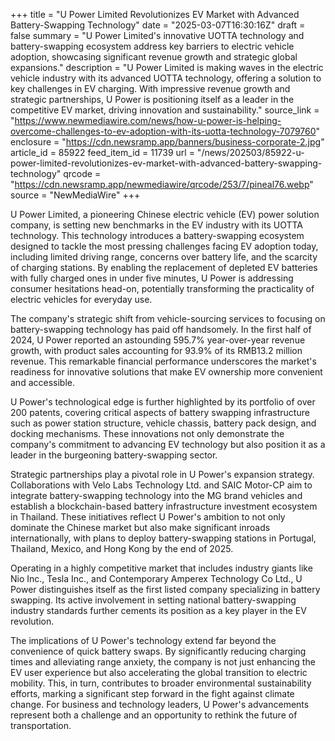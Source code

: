 +++
title = "U Power Limited Revolutionizes EV Market with Advanced Battery-Swapping Technology"
date = "2025-03-07T16:30:16Z"
draft = false
summary = "U Power Limited's innovative UOTTA technology and battery-swapping ecosystem address key barriers to electric vehicle adoption, showcasing significant revenue growth and strategic global expansions."
description = "U Power Limited is making waves in the electric vehicle industry with its advanced UOTTA technology, offering a solution to key challenges in EV charging. With impressive revenue growth and strategic partnerships, U Power is positioning itself as a leader in the competitive EV market, driving innovation and sustainability."
source_link = "https://www.newmediawire.com/news/how-u-power-is-helping-overcome-challenges-to-ev-adoption-with-its-uotta-technology-7079760"
enclosure = "https://cdn.newsramp.app/banners/business-corporate-2.jpg"
article_id = 85922
feed_item_id = 11739
url = "/news/202503/85922-u-power-limited-revolutionizes-ev-market-with-advanced-battery-swapping-technology"
qrcode = "https://cdn.newsramp.app/newmediawire/qrcode/253/7/pineal76.webp"
source = "NewMediaWire"
+++

<p>U Power Limited, a pioneering Chinese electric vehicle (EV) power solution company, is setting new benchmarks in the EV industry with its UOTTA technology. This technology introduces a battery-swapping ecosystem designed to tackle the most pressing challenges facing EV adoption today, including limited driving range, concerns over battery life, and the scarcity of charging stations. By enabling the replacement of depleted EV batteries with fully charged ones in under five minutes, U Power is addressing consumer hesitations head-on, potentially transforming the practicality of electric vehicles for everyday use.</p><p>The company's strategic shift from vehicle-sourcing services to focusing on battery-swapping technology has paid off handsomely. In the first half of 2024, U Power reported an astounding 595.7% year-over-year revenue growth, with product sales accounting for 93.9% of its RMB13.2 million revenue. This remarkable financial performance underscores the market's readiness for innovative solutions that make EV ownership more convenient and accessible.</p><p>U Power's technological edge is further highlighted by its portfolio of over 200 patents, covering critical aspects of battery swapping infrastructure such as power station structure, vehicle chassis, battery pack design, and docking mechanisms. These innovations not only demonstrate the company's commitment to advancing EV technology but also position it as a leader in the burgeoning battery-swapping sector.</p><p>Strategic partnerships play a pivotal role in U Power's expansion strategy. Collaborations with Velo Labs Technology Ltd. and SAIC Motor-CP aim to integrate battery-swapping technology into the MG brand vehicles and establish a blockchain-based battery infrastructure investment ecosystem in Thailand. These initiatives reflect U Power's ambition to not only dominate the Chinese market but also make significant inroads internationally, with plans to deploy battery-swapping stations in Portugal, Thailand, Mexico, and Hong Kong by the end of 2025.</p><p>Operating in a highly competitive market that includes industry giants like Nio Inc., Tesla Inc., and Contemporary Amperex Technology Co Ltd., U Power distinguishes itself as the first listed company specializing in battery swapping. Its active involvement in setting national battery-swapping industry standards further cements its position as a key player in the EV revolution.</p><p>The implications of U Power's technology extend far beyond the convenience of quick battery swaps. By significantly reducing charging times and alleviating range anxiety, the company is not just enhancing the EV user experience but also accelerating the global transition to electric mobility. This, in turn, contributes to broader environmental sustainability efforts, marking a significant step forward in the fight against climate change. For business and technology leaders, U Power's advancements represent both a challenge and an opportunity to rethink the future of transportation.</p>